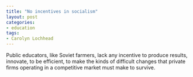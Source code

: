 ```yaml
---
title: "No incentives in socialism"
layout: post
categories:
- education
tags:
- Carolyn Lochhead
---
```


Public educators, like Soviet farmers, lack any incentive to produce results, innovate, to be efficient, to make the kinds of difficult changes that private firms operating in a competitive market must make to survive.
